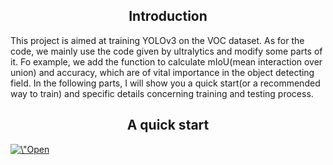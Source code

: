 ## <div align="center">Introduction</div>
This project is aimed at training YOLOv3 on the VOC dataset. As for the code, we mainly use the code given by ultralytics and modify some parts of it. Fo  example, we add the function to calculate mIoU(mean interaction over union) and accuracy, which are of vital importance in the object detecting field. In the following parts, I will show you a quick start(or a recommended way to train) and specific details concerning training and testing process.
## <div align="center">A quick start</div>
<div>
   <a href=\"https://colab.research.google.com/github/mskmei/MIDTERM-PROJECT-CV-2022Spring/blob/main/YOLOv3/yolov3_test.ipynb\" target=\"_parent\"><img src=\"https://colab.research.google.com/assets/colab-badge.svg\" alt=\"Open In Colab\"/></a>
</div>
